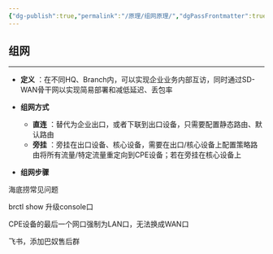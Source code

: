 ```yaml
---
{"dg-publish":true,"permalink":"/原理/组网原理/","dgPassFrontmatter":true,"created":"2025-03-23T21:52:37.932+08:00","updated":"2025-03-24T17:52:09.863+08:00"}
---
```



## 组网
---

- **定义** ：在不同HQ、Branch内，可以实现企业业务内部互访，同时通过SD-WAN骨干网以实现简易部署和减低延迟、丢包率
- **组网方式** 
	- **直连** ：替代为企业出口，或者下联到出口设备，只需要配置静态路由、默认路由
	- **旁挂** ：旁挂在出口设备、核心设备，需要在出口/核心设备上配置策略路由将所有流量/特定流量重定向到CPE设备；若在旁挂在核心设备上

- **组网步骤**


海底捞常见问题

brctl show
升级console口

CPE设备的最后一个网口强制为LAN口，无法换成WAN口


飞书，添加巴奴售后群

